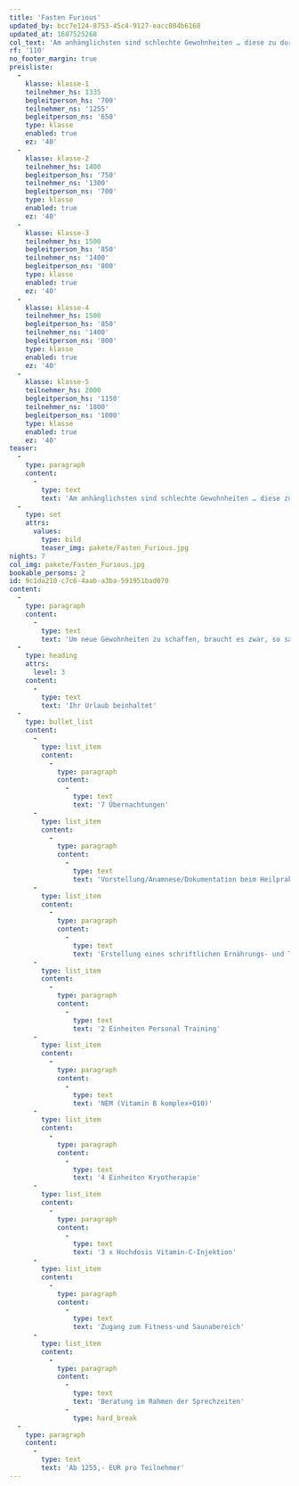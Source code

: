```yaml
---
title: 'Fasten Furious'
updated_by: bcc7e124-8753-45c4-9127-eacc804b6168
updated_at: 1607525268
col_text: 'Am anhänglichsten sind schlechte Gewohnheiten … diese zu durchbrechen gilt es bei der Fastenkur.'
rf: '110'
no_footer_margin: true
preisliste:
  -
    klasse: klasse-1
    teilnehmer_hs: 1335
    begleitperson_hs: '700'
    teilnehmer_ns: '1255'
    begleitperson_ns: '650'
    type: klasse
    enabled: true
    ez: '40'
  -
    klasse: klasse-2
    teilnehmer_hs: 1400
    begleitperson_hs: '750'
    teilnehmer_ns: '1300'
    begleitperson_ns: '700'
    type: klasse
    enabled: true
    ez: '40'
  -
    klasse: klasse-3
    teilnehmer_hs: 1500
    begleitperson_hs: '850'
    teilnehmer_ns: '1400'
    begleitperson_ns: '800'
    type: klasse
    enabled: true
    ez: '40'
  -
    klasse: klasse-4
    teilnehmer_hs: 1500
    begleitperson_hs: '850'
    teilnehmer_ns: '1400'
    begleitperson_ns: '800'
    type: klasse
    enabled: true
    ez: '40'
  -
    klasse: klasse-5
    teilnehmer_hs: 2000
    begleitperson_hs: '1150'
    teilnehmer_ns: '1800'
    begleitperson_ns: '1000'
    type: klasse
    enabled: true
    ez: '40'
teaser:
  -
    type: paragraph
    content:
      -
        type: text
        text: 'Am anhänglichsten sind schlechte Gewohnheiten … diese zu durchbrechen gilt es bei der Fastenkur.'
  -
    type: set
    attrs:
      values:
        type: bild
        teaser_img: pakete/Fasten_Furious.jpg
nights: 7
col_img: pakete/Fasten_Furious.jpg
bookable_persons: 2
id: 9c1da210-c7c6-4aab-a3ba-591951bad070
content:
  -
    type: paragraph
    content:
      -
        type: text
        text: 'Um neue Gewohnheiten zu schaffen, braucht es zwar, so sagt man, dreißig Tage, jedoch können Sie bei uns einen Anfang dafür schaffen, denn aller Anfang ist ja bekanntlich schwer. Unter der fachmännischen Leitung unseres Heilpraktikers und Sporttherapeuten bekommen Sie eine einwöchige Einleitung in das Intervallfasten. Bei uns erhalten Sie das Rund-Um-Sorglos-Paket: Eine individuelle Betreuung mit Anamnese-Gespräch, einem detaillierten Ernährungsplan, Personal Training und Kryotherpie sind ebenso inklusive wie das zur Verfügung stellen von Vitamin-Präparaten. Im Rahmen der Öffnungszeiten steht der Heilpraktiker Ihnen auch jederzeit bei jeglichen Fragen mit Rat und Tat zur Seite.'
  -
    type: heading
    attrs:
      level: 3
    content:
      -
        type: text
        text: 'Ihr Urlaub beinhaltet'
  -
    type: bullet_list
    content:
      -
        type: list_item
        content:
          -
            type: paragraph
            content:
              -
                type: text
                text: '7 Übernachtungen'
      -
        type: list_item
        content:
          -
            type: paragraph
            content:
              -
                type: text
                text: 'Vorstellung/Anamnese/Dokumentation beim Heilpraktiker'
      -
        type: list_item
        content:
          -
            type: paragraph
            content:
              -
                type: text
                text: 'Erstellung eines schriftlichen Ernährungs- und Trainingsplans'
      -
        type: list_item
        content:
          -
            type: paragraph
            content:
              -
                type: text
                text: '2 Einheiten Personal Training'
      -
        type: list_item
        content:
          -
            type: paragraph
            content:
              -
                type: text
                text: 'NEM (Vitamin B komplex+Q10)'
      -
        type: list_item
        content:
          -
            type: paragraph
            content:
              -
                type: text
                text: '4 Einheiten Kryotherapie'
      -
        type: list_item
        content:
          -
            type: paragraph
            content:
              -
                type: text
                text: '3 x Hochdosis Vitamin-C-Injektion'
      -
        type: list_item
        content:
          -
            type: paragraph
            content:
              -
                type: text
                text: 'Zugang zum Fitness-und Saunabereich'
      -
        type: list_item
        content:
          -
            type: paragraph
            content:
              -
                type: text
                text: 'Beratung im Rahmen der Sprechzeiten'
              -
                type: hard_break
  -
    type: paragraph
    content:
      -
        type: text
        text: 'Ab 1255,- EUR pro Teilnehmer'
---
```

